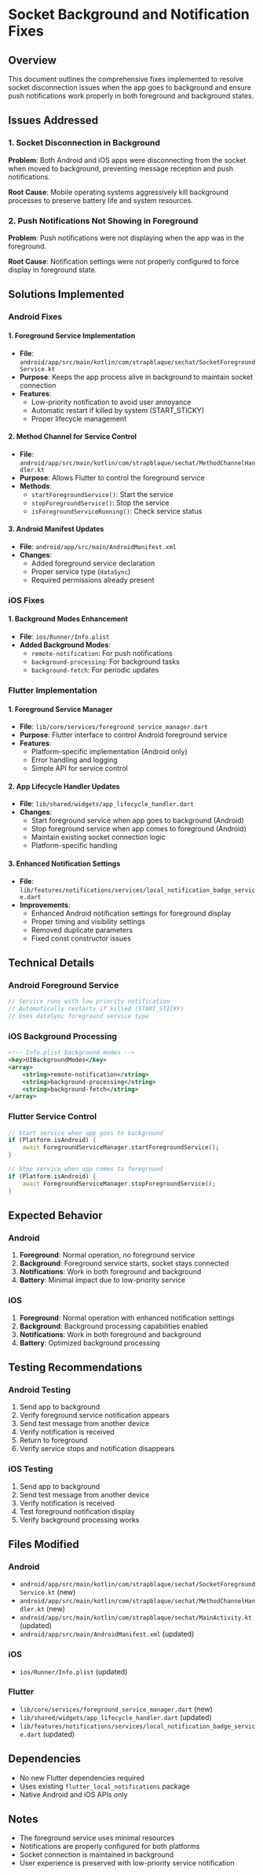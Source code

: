 # Socket Background and Notification Fixes

## Overview
This document outlines the comprehensive fixes implemented to resolve socket disconnection issues when the app goes to background and ensure push notifications work properly in both foreground and background states.

## Issues Addressed

### 1. Socket Disconnection in Background
**Problem**: Both Android and iOS apps were disconnecting from the socket when moved to background, preventing message reception and push notifications.

**Root Cause**: Mobile operating systems aggressively kill background processes to preserve battery life and system resources.

### 2. Push Notifications Not Showing in Foreground
**Problem**: Push notifications were not displaying when the app was in the foreground.

**Root Cause**: Notification settings were not properly configured to force display in foreground state.

## Solutions Implemented

### Android Fixes

#### 1. Foreground Service Implementation
- **File**: `android/app/src/main/kotlin/com/strapblaque/sechat/SocketForegroundService.kt`
- **Purpose**: Keeps the app process alive in background to maintain socket connection
- **Features**:
  - Low-priority notification to avoid user annoyance
  - Automatic restart if killed by system (START_STICKY)
  - Proper lifecycle management

#### 2. Method Channel for Service Control
- **File**: `android/app/src/main/kotlin/com/strapblaque/sechat/MethodChannelHandler.kt`
- **Purpose**: Allows Flutter to control the foreground service
- **Methods**:
  - `startForegroundService()`: Start the service
  - `stopForegroundService()`: Stop the service
  - `isForegroundServiceRunning()`: Check service status

#### 3. Android Manifest Updates
- **File**: `android/app/src/main/AndroidManifest.xml`
- **Changes**:
  - Added foreground service declaration
  - Proper service type (`dataSync`)
  - Required permissions already present

### iOS Fixes

#### 1. Background Modes Enhancement
- **File**: `ios/Runner/Info.plist`
- **Added Background Modes**:
  - `remote-notification`: For push notifications
  - `background-processing`: For background tasks
  - `background-fetch`: For periodic updates

### Flutter Implementation

#### 1. Foreground Service Manager
- **File**: `lib/core/services/foreground_service_manager.dart`
- **Purpose**: Flutter interface to control Android foreground service
- **Features**:
  - Platform-specific implementation (Android only)
  - Error handling and logging
  - Simple API for service control

#### 2. App Lifecycle Handler Updates
- **File**: `lib/shared/widgets/app_lifecycle_handler.dart`
- **Changes**:
  - Start foreground service when app goes to background (Android)
  - Stop foreground service when app comes to foreground (Android)
  - Maintain existing socket connection logic
  - Platform-specific handling

#### 3. Enhanced Notification Settings
- **File**: `lib/features/notifications/services/local_notification_badge_service.dart`
- **Improvements**:
  - Enhanced Android notification settings for foreground display
  - Proper timing and visibility settings
  - Removed duplicate parameters
  - Fixed const constructor issues

## Technical Details

### Android Foreground Service
```kotlin
// Service runs with low priority notification
// Automatically restarts if killed (START_STICKY)
// Uses dataSync foreground service type
```

### iOS Background Processing
```xml
<!-- Info.plist background modes -->
<key>UIBackgroundModes</key>
<array>
    <string>remote-notification</string>
    <string>background-processing</string>
    <string>background-fetch</string>
</array>
```

### Flutter Service Control
```dart
// Start service when app goes to background
if (Platform.isAndroid) {
    await ForegroundServiceManager.startForegroundService();
}

// Stop service when app comes to foreground
if (Platform.isAndroid) {
    await ForegroundServiceManager.stopForegroundService();
}
```

## Expected Behavior

### Android
1. **Foreground**: Normal operation, no foreground service
2. **Background**: Foreground service starts, socket stays connected
3. **Notifications**: Work in both foreground and background
4. **Battery**: Minimal impact due to low-priority service

### iOS
1. **Foreground**: Normal operation with enhanced notification settings
2. **Background**: Background processing capabilities enabled
3. **Notifications**: Work in both foreground and background
4. **Battery**: Optimized background processing

## Testing Recommendations

### Android Testing
1. Send app to background
2. Verify foreground service notification appears
3. Send test message from another device
4. Verify notification is received
5. Return to foreground
6. Verify service stops and notification disappears

### iOS Testing
1. Send app to background
2. Send test message from another device
3. Verify notification is received
4. Test foreground notification display
5. Verify background processing works

## Files Modified

### Android
- `android/app/src/main/kotlin/com/strapblaque/sechat/SocketForegroundService.kt` (new)
- `android/app/src/main/kotlin/com/strapblaque/sechat/MethodChannelHandler.kt` (new)
- `android/app/src/main/kotlin/com/strapblaque/sechat/MainActivity.kt` (updated)
- `android/app/src/main/AndroidManifest.xml` (updated)

### iOS
- `ios/Runner/Info.plist` (updated)

### Flutter
- `lib/core/services/foreground_service_manager.dart` (new)
- `lib/shared/widgets/app_lifecycle_handler.dart` (updated)
- `lib/features/notifications/services/local_notification_badge_service.dart` (updated)

## Dependencies
- No new Flutter dependencies required
- Uses existing `flutter_local_notifications` package
- Native Android and iOS APIs only

## Notes
- The foreground service uses minimal resources
- Notifications are properly configured for both platforms
- Socket connection is maintained in background
- User experience is preserved with low-priority service notification
